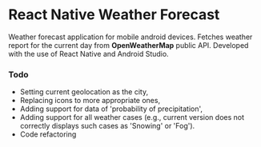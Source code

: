 # React Native Weather Forecast
Weather forecast application for mobile android devices. Fetches weather report for the current day from **OpenWeatherMap** public API.
Developed with the use of React Native and Android Studio.

### Todo
  * Setting current geolocation as the city,
  * Replacing icons to more appropriate ones,
  * Adding support for data of 'probability of precipitation',
  * Adding support for all weather cases (e.g., current version does not correctly displays such cases as 'Snowing' or 'Fog').
  * Code refactoring
